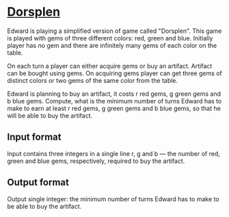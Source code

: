# [Dorsplen][link]

Edward is playing a simplified version of game called "Dorsplen". This game is played with gems of three different colors: red, green and blue. Initially player has no gem and there are infinitely many gems of each color on the table.

On each turn a player can either acquire gems or buy an artifact. Artifact can be bought using gems. On acquiring gems player can get three gems of distinct colors or two gems of the same color from the table.

Edward is planning to buy an artifact, it costs r red gems, g green gems and b blue gems. Compute, what is the minimum number of turns Edward has to make to earn at least r red gems, g green gems and b blue gems, so that he will be able to buy the artifact.

## Input format

Input contains three integers in a single line r, g and b — the number of red, green and blue gems, respectively, required to buy the artifact.

## Output format

Output single integer: the minimum number of turns Edward has to make to be able to buy the artifact.

[link]: https://www.hackerearth.com/practice/algorithms/greedy/basics-of-greedy-algorithms/practice-problems/algorithm/dorsplen/
